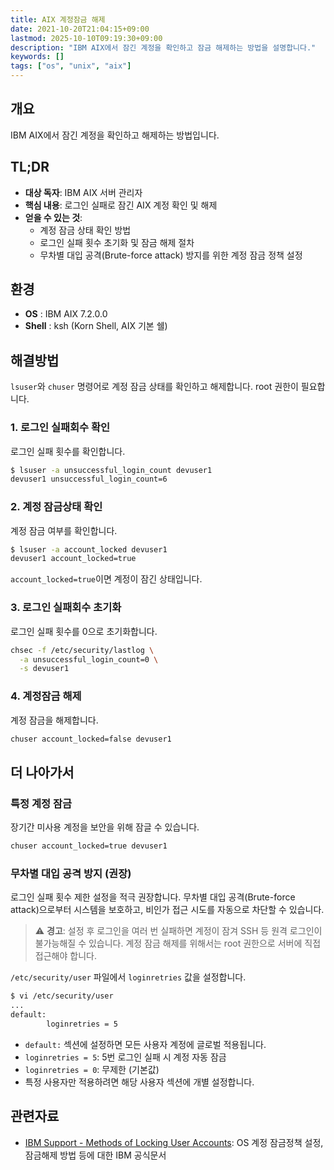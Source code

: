 ```yaml
---
title: AIX 계정잠금 해제
date: 2021-10-20T21:04:15+09:00
lastmod: 2025-10-10T09:19:30+09:00
description: "IBM AIX에서 잠긴 계정을 확인하고 잠금 해제하는 방법을 설명합니다."
keywords: []
tags: ["os", "unix", "aix"]
---
```


## 개요

IBM AIX에서 잠긴 계정을 확인하고 해제하는 방법입니다.

## TL;DR

- **대상 독자**: IBM AIX 서버 관리자
- **핵심 내용**: 로그인 실패로 잠긴 AIX 계정 확인 및 해제
- **얻을 수 있는 것**:
  - 계정 잠금 상태 확인 방법
  - 로그인 실패 횟수 초기화 및 잠금 해제 절차
  - 무차별 대입 공격(Brute-force attack) 방지를 위한 계정 잠금 정책 설정

## 환경

- **OS** : IBM AIX 7.2.0.0
- **Shell** : ksh (Korn Shell, AIX 기본 쉘)

## 해결방법

`lsuser`와 `chuser` 명령어로 계정 잠금 상태를 확인하고 해제합니다. root 권한이 필요합니다.

### 1. 로그인 실패회수 확인

로그인 실패 횟수를 확인합니다.

```bash
$ lsuser -a unsuccessful_login_count devuser1
devuser1 unsuccessful_login_count=6
```

### 2. 계정 잠금상태 확인

계정 잠금 여부를 확인합니다.

```bash
$ lsuser -a account_locked devuser1
devuser1 account_locked=true
```

`account_locked=true`이면 계정이 잠긴 상태입니다.

### 3. 로그인 실패회수 초기화

로그인 실패 횟수를 0으로 초기화합니다.

```bash
chsec -f /etc/security/lastlog \
  -a unsuccessful_login_count=0 \
  -s devuser1
```

### 4. 계정잠금 해제

계정 잠금을 해제합니다.

```bash
chuser account_locked=false devuser1
```

## 더 나아가서

### 특정 계정 잠금

장기간 미사용 계정을 보안을 위해 잠글 수 있습니다.

```bash
chuser account_locked=true devuser1
```

### 무차별 대입 공격 방지 (권장)

로그인 실패 횟수 제한 설정을 적극 권장합니다. 무차별 대입 공격(Brute-force attack)으로부터 시스템을 보호하고, 비인가 접근 시도를 자동으로 차단할 수 있습니다.

> ⚠️ **경고**: 설정 후 로그인을 여러 번 실패하면 계정이 잠겨 SSH 등 원격 로그인이 불가능해질 수 있습니다. 계정 잠금 해제를 위해서는 root 권한으로 서버에 직접 접근해야 합니다.

`/etc/security/user` 파일에서 `loginretries` 값을 설정합니다.

```bash
$ vi /etc/security/user
...
default:
        loginretries = 5
```

- `default:` 섹션에 설정하면 모든 사용자 계정에 글로벌 적용됩니다.
- `loginretries = 5`: 5번 로그인 실패 시 계정 자동 잠금
- `loginretries = 0`: 무제한 (기본값)
- 특정 사용자만 적용하려면 해당 사용자 섹션에 개별 설정합니다.

## 관련자료

- [IBM Support - Methods of Locking User Accounts](https://www.ibm.com/support/pages/methods-locking-user-accounts): OS 계정 잠금정책 설정, 잠금해제 방법 등에 대한 IBM 공식문서
